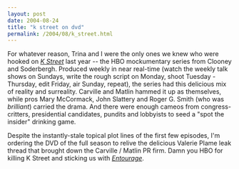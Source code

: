 ```yaml
---
layout: post
date: 2004-08-24
title: "k street on dvd"
permalink: /2004/08/k_street.html
---
```


For whatever reason, Trina and I were the only ones we knew who were hooked on [_K Street_](http://www.amazon.com/exec/obidos/tg/detail/-/B00020HB3W/statingtheobvioua) last year -- the HBO mockumentary series from Clooney and Soderbergh. Produced weekly in near real-time (watch the weekly talk shows on Sundays, write the rough script on Monday, shoot Tuesday - Thursday, edit Friday, air Sunday, repeat), the series had this delicious mix of reality and surreality. Carville and Matlin hammed it up as themselves, while pros Mary McCormack, John Slattery and Roger G. Smith (who was _brilliant_) carried the drama. And there were enough cameos from congress-critters, presidential candidates, pundits and lobbyists to seed a "spot the insider" drinking game.

Despite the instantly-stale topical plot lines of the first few episodes, I'm ordering the DVD of the full season to relive the delicious Valerie Plame leak thread that brought down the Carville / Matlin PR firm. Damn you HBO for killing K Street and sticking us with _[Entourage](http://www.hbo.com/entourage/)_.